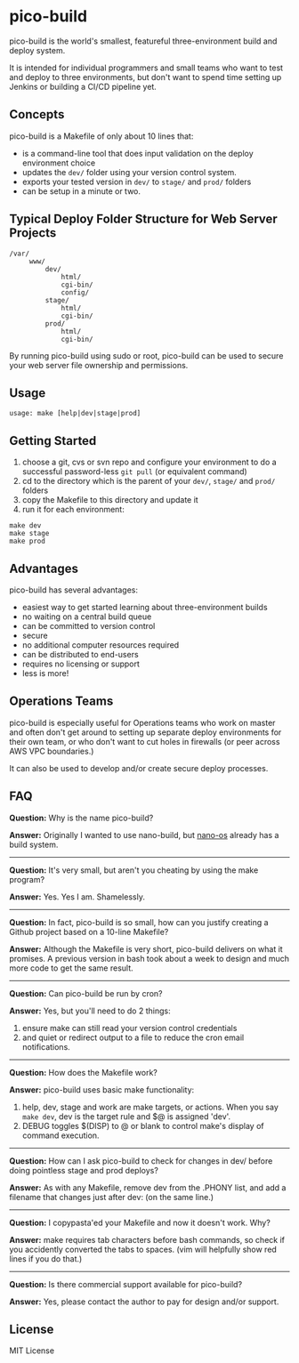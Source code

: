 # pico-build
pico-build is the world's smallest, featureful three-environment build and deploy system.

It is intended for individual programmers and small teams who want to test and deploy to three environments, but don't want to spend time setting up Jenkins or building a CI/CD pipeline yet.

## Concepts

pico-build is a Makefile of only about 10 lines that:

- is a command-line tool that does input validation on the deploy environment choice
- updates the `dev/` folder using your version control system.
- exports your tested version in `dev/` to `stage/` and `prod/` folders
- can be setup in a minute or two.

## Typical Deploy Folder Structure for Web Server Projects

```
/var/
     www/
         dev/
             html/
             cgi-bin/
             config/
         stage/
             html/
             cgi-bin/
         prod/
             html/
             cgi-bin/
```

By running pico-build using sudo or root, pico-build can be used to secure your web server file ownership and permissions.

## Usage

```
usage: make [help|dev|stage|prod]
```

## Getting Started

1. choose a git, cvs or svn repo and configure your environment to do a successful password-less `git pull` (or equivalent command)
2. cd to the directory which is the parent of your `dev/`, `stage/` and `prod/` folders
3. copy the Makefile to this directory and update it
4. run it for each environment:
```
make dev
make stage
make prod
```

## Advantages

pico-build has several advantages:

- easiest way to get started learning about three-environment builds
- no waiting on a central build queue
- can be committed to version control
- secure
- no additional computer resources required
- can be distributed to end-users
- requires no licensing or support
- less is more!

## Operations Teams

pico-build is especially useful for Operations teams who work on master and often don't get around to setting up separate deploy environments for their own team, or who don't want to cut holes in firewalls (or peer across AWS VPC boundaries.)

It can also be used to develop and/or create secure deploy processes.

## FAQ

**Question:** Why is the name pico-build?

**Answer:** Originally I wanted to use nano-build, but [nano-os](https://github.com/nanosoft-net/nano-os) already has a build system.

---

**Question:** It's very small, but aren't you cheating by using the make program?

**Answer:** Yes. Yes I am. Shamelessly.

---

**Question:** In fact, pico-build is so small, how can you justify creating a Github project based on a 10-line Makefile?

**Answer:** Although the Makefile is very short, pico-build delivers on what it promises. A previous version in bash took about a week to design and much more code to get the same result.

---

**Question:** Can pico-build be run by cron?

**Answer:** Yes, but you'll need to do 2 things:
1. ensure make can still read your version control credentials
2. and quiet or redirect output to a file to reduce the cron email notifications.

---

**Question:** How does the Makefile work?

**Answer:** pico-build uses basic make functionality:
1. help, dev, stage and work are make targets, or actions. When you say `make dev`, dev is the target rule and $@ is assigned 'dev'.
2. DEBUG toggles $(DISP) to @ or blank to control make's display of command execution.

---

**Question:** How can I ask pico-build to check for changes in dev/ before doing pointless stage and prod deploys?

**Answer:** As with any Makefile, remove dev from the .PHONY list, and add a filename that changes just after dev: (on the same line.)

---

**Question:** I copypasta'ed your Makefile and now it doesn't work. Why?

**Answer:** make requires tab characters before bash commands, so check if you accidently converted the tabs to spaces. (vim will helpfully show red lines if you do that.)

---

**Question:** Is there commercial support available for pico-build?

**Answer:** Yes, please contact the author to pay for design and/or support.

## License

MIT License

